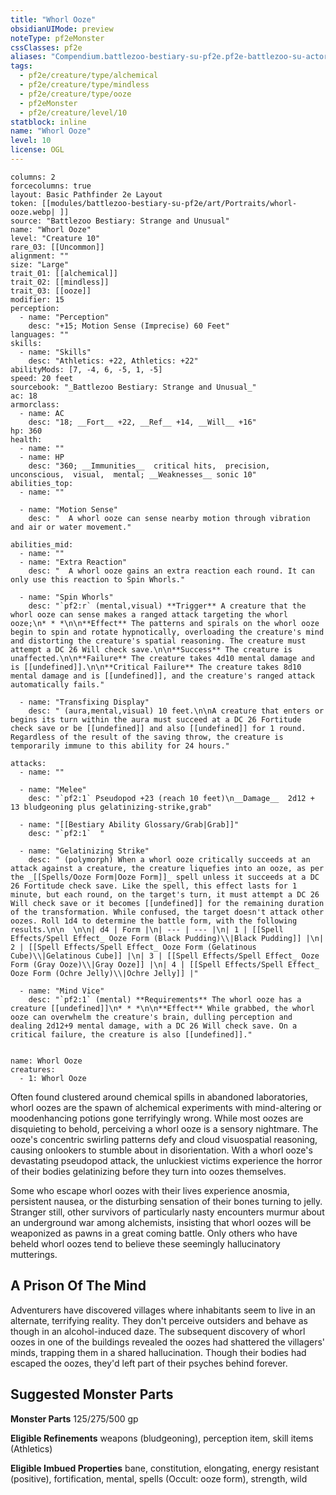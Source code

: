 ```yaml
---
title: "Whorl Ooze"
obsidianUIMode: preview
noteType: pf2eMonster
cssClasses: pf2e
aliases: "Compendium.battlezoo-bestiary-su-pf2e.pf2e-battlezoo-su-actors.Actor.PVncScpbR5s49g4m" 
tags:
  - pf2e/creature/type/alchemical
  - pf2e/creature/type/mindless
  - pf2e/creature/type/ooze
  - pf2eMonster
  - pf2e/creature/level/10
statblock: inline
name: "Whorl Ooze"
level: 10
license: OGL
---
```


```statblock
columns: 2
forcecolumns: true
layout: Basic Pathfinder 2e Layout
token: [[modules/battlezoo-bestiary-su-pf2e/art/Portraits/whorl-ooze.webp| ]]
source: "Battlezoo Bestiary: Strange and Unusual"
name: "Whorl Ooze"
level: "Creature 10"
rare_03: [[Uncommon]]
alignment: ""
size: "Large"
trait_01: [[alchemical]]
trait_02: [[mindless]]
trait_03: [[ooze]]
modifier: 15
perception:
  - name: "Perception"
    desc: "+15; Motion Sense (Imprecise) 60 Feet"
languages: ""
skills:
  - name: "Skills"
    desc: "Athletics: +22, Athletics: +22"
abilityMods: [7, -4, 6, -5, 1, -5]
speed: 20 feet
sourcebook: "_Battlezoo Bestiary: Strange and Unusual_"
ac: 18
armorclass:
  - name: AC
    desc: "18; __Fort__ +22, __Ref__ +14, __Will__ +16"
hp: 360
health:
  - name: ""
  - name: HP
    desc: "360; __Immunities__  critical hits,  precision,  unconscious,  visual,  mental; __Weaknesses__ sonic 10"
abilities_top:
  - name: ""

  - name: "Motion Sense"
    desc: "  A whorl ooze can sense nearby motion through vibration and air or water movement."

abilities_mid:
  - name: ""
  - name: "Extra Reaction"
    desc: "  A whorl ooze gains an extra reaction each round. It can only use this reaction to Spin Whorls."

  - name: "Spin Whorls"
    desc: "`pf2:r` (mental,visual) **Trigger** A creature that the whorl ooze can sense makes a ranged attack targeting the whorl ooze;\n* * *\n\n**Effect** The patterns and spirals on the whorl ooze begin to spin and rotate hypnotically, overloading the creature's mind and distorting the creature's spatial reasoning. The creature must attempt a DC 26 Will check save.\n\n**Success** The creature is unaffected.\n\n**Failure** The creature takes 4d10 mental damage and is [[undefined]].\n\n**Critical Failure** The creature takes 8d10 mental damage and is [[undefined]], and the creature's ranged attack automatically fails."

  - name: "Transfixing Display"
    desc: " (aura,mental,visual) 10 feet.\n\nA creature that enters or begins its turn within the aura must succeed at a DC 26 Fortitude check save or be [[undefined]] and also [[undefined]] for 1 round. Regardless of the result of the saving throw, the creature is temporarily immune to this ability for 24 hours."

attacks:
  - name: ""

  - name: "Melee"
    desc: "`pf2:1` Pseudopod +23 (reach 10 feet)\n__Damage__  2d12 + 13 bludgeoning plus gelatinizing-strike,grab"

  - name: "[[Bestiary Ability Glossary/Grab|Grab]]"
    desc: "`pf2:1`  "

  - name: "Gelatinizing Strike"
    desc: " (polymorph) When a whorl ooze critically succeeds at an attack against a creature, the creature liquefies into an ooze, as per the _[[Spells/Ooze Form|Ooze Form]]_ spell unless it succeeds at a DC 26 Fortitude check save. Like the spell, this effect lasts for 1 minute, but each round, on the target's turn, it must attempt a DC 26 Will check save or it becomes [[undefined]] for the remaining duration of the transformation. While confused, the target doesn't attack other oozes. Roll 1d4 to determine the battle form, with the following results.\n\n  \n\n| d4 | Form |\n| --- | --- |\n| 1 | [[Spell Effects/Spell Effect_ Ooze Form (Black Pudding)\\|Black Pudding]] |\n| 2 | [[Spell Effects/Spell Effect_ Ooze Form (Gelatinous Cube)\\|Gelatinous Cube]] |\n| 3 | [[Spell Effects/Spell Effect_ Ooze Form (Gray Ooze)\\|Gray Ooze]] |\n| 4 | [[Spell Effects/Spell Effect_ Ooze Form (Ochre Jelly)\\|Ochre Jelly]] |"

  - name: "Mind Vice"
    desc: "`pf2:1` (mental) **Requirements** The whorl ooze has a creature [[undefined]]\n* * *\n\n**Effect** While grabbed, the whorl ooze can overwhelm the creature's brain, dulling perception and dealing 2d12+9 mental damage, with a DC 26 Will check save. On a critical failure, the creature is also [[undefined]]."
 
```

```encounter-table
name: Whorl Ooze
creatures:
  - 1: Whorl Ooze
```



Often found clustered around chemical spills in abandoned laboratories, whorl oozes are the spawn of alchemical experiments with mind-altering or moodenhancing potions gone terrifyingly wrong. While most oozes are disquieting to behold, perceiving a whorl ooze is a sensory nightmare. The ooze's concentric swirling patterns defy and cloud visuospatial reasoning, causing onlookers to stumble about in disorientation. With a whorl ooze's devastating pseudopod attack, the unluckiest victims experience the horror of their bodies gelatinizing before they turn into oozes themselves.

Some who escape whorl oozes with their lives experience anosmia, persistent nausea, or the disturbing sensation of their bones turning to jelly. Stranger still, other survivors of particularly nasty encounters murmur about an underground war among alchemists, insisting that whorl oozes will be weaponized as pawns in a great coming battle. Only others who have beheld whorl oozes tend to believe these seemingly hallucinatory mutterings.

## A Prison Of The Mind

Adventurers have discovered villages where inhabitants seem to live in an alternate, terrifying reality. They don't perceive outsiders and behave as though in an alcohol-induced daze. The subsequent discovery of whorl oozes in one of the buildings revealed the oozes had shattered the villagers' minds, trapping them in a shared hallucination. Though their bodies had escaped the oozes, they'd left part of their psyches behind forever.

## Suggested Monster Parts

**Monster Parts** 125/275/500 gp

**Eligible Refinements** weapons (bludgeoning), perception item, skill items (Athletics)

**Eligible Imbued Properties** bane, constitution, elongating, energy resistant (positive), fortification, mental, spells (Occult: ooze form), strength, wild
